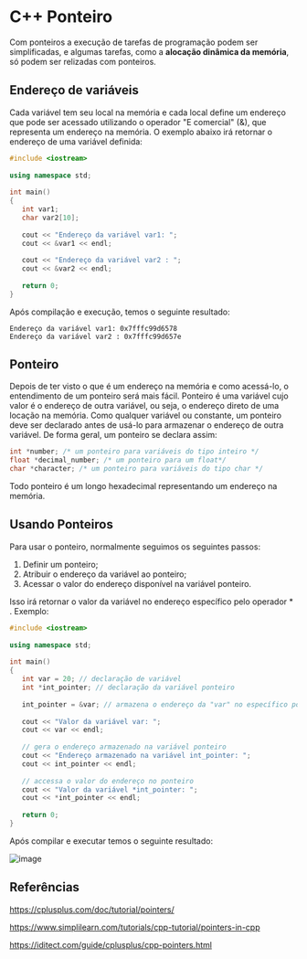 # C++ Ponteiro

Com ponteiros a execução de tarefas de programação podem ser simplificadas, e algumas tarefas, 
como a **alocação dinâmica da memória**, só podem ser relizadas com ponteiros.

## Endereço de variáveis

Cada variável tem seu local na memória e cada local define um endereço que pode ser acessado utilizando o operador "E comercial" (&),
que representa um endereço na memória. O exemplo abaixo irá retornar o endereço de uma variável definida: 

```cpp
#include <iostream>
 
using namespace std;
 
int main()
{
   int var1;
   char var2[10];
 
   cout << "Endereço da variável var1: ";
   cout << &var1 << endl;
 
   cout << "Endereço da variável var2 : ";
   cout << &var2 << endl;
 
   return 0;
}

```

Após compilação e execução, temos o seguinte resultado:

```
Endereço da variável var1: 0x7fffc99d6578
Endereço da variável var2 : 0x7fffc99d657e
```

## Ponteiro

Depois de ter visto o que é um endereço na memória e como acessá-lo, o entendimento de um ponteiro será mais fácil.
Ponteiro é uma variável cujo valor é o endereço de outra variável, ou seja, o endereço direto de uma locação na memória.
Como qualquer variável ou constante, um ponteiro deve ser declarado antes de usá-lo para armazenar o endereço de outra variável.
De forma geral, um ponteiro se declara assim:

```cpp
int *number; /* um ponteiro para variáveis do tipo inteiro */ 
float *decimal_number; /* um ponteiro para um float*/
char *character; /* um ponteiro para variáveis do tipo char */
```
Todo ponteiro é um longo hexadecimal representando um endereço na memória.

## Usando Ponteiros 

Para usar o ponteiro, normalmente seguimos os seguintes passos: 
1. Definir um ponteiro;
2. Atribuir o endereço da variável ao ponteiro;
3. Acessar o valor do endereço disponível na variável ponteiro.


Isso irá retornar o valor da variável no endereço específico pelo operador * . Exemplo:

```cpp
#include <iostream>
 
using namespace std;
 
int main()
{
   int var = 20; // declaração de variável
   int *int_pointer; // declaração da variável ponteiro
 
   int_pointer = &var; // armazena o endereço da "var" no específico ponteiro
 
   cout << "Valor da variável var: ";
   cout << var << endl;
 
   // gera o endereço armazenado na variável ponteiro
   cout << "Endereço armazenado na variável int_pointer: ";
   cout << int_pointer << endl;
 
   // accessa o valor do endereço no ponteiro
   cout << "Valor da variável *int_pointer: ";
   cout << *int_pointer << endl;
 
   return 0;
}

```
Após compilar e executar temos o seguinte resultado:

![image](https://user-images.githubusercontent.com/72423464/183629513-e46a7669-1c16-4c0e-92ad-45a73ea4d979.png)


## Referências
https://cplusplus.com/doc/tutorial/pointers/

https://www.simplilearn.com/tutorials/cpp-tutorial/pointers-in-cpp

https://iditect.com/guide/cplusplus/cpp-pointers.html

